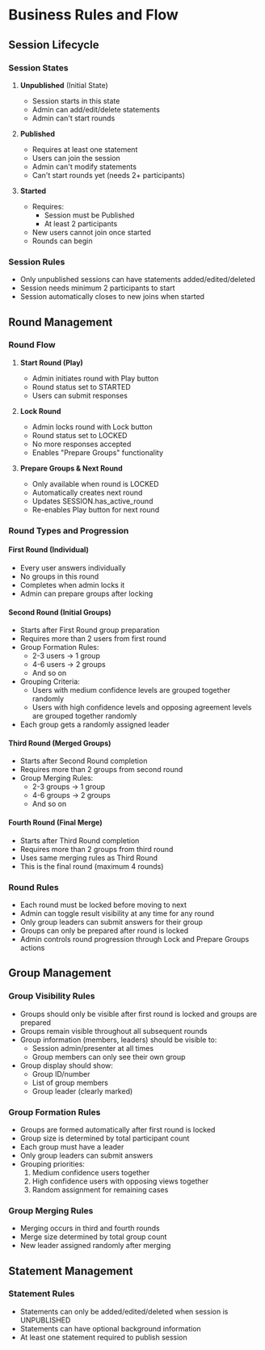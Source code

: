 
# Business Rules and Flow

## Session Lifecycle

### Session States
1. **Unpublished** (Initial State)
   - Session starts in this state
   - Admin can add/edit/delete statements
   - Admin can't start rounds

2. **Published**
   - Requires at least one statement
   - Users can join the session
   - Admin can't modify statements
   - Can't start rounds yet (needs 2+ participants)

3. **Started**
   - Requires:
     - Session must be Published
     - At least 2 participants
   - New users cannot join once started
   - Rounds can begin

### Session Rules
- Only unpublished sessions can have statements added/edited/deleted
- Session needs minimum 2 participants to start
- Session automatically closes to new joins when started

## Round Management

### Round Flow
1. **Start Round (Play)**
   - Admin initiates round with Play button
   - Round status set to STARTED
   - Users can submit responses

2. **Lock Round**
   - Admin locks round with Lock button
   - Round status set to LOCKED
   - No more responses accepted
   - Enables "Prepare Groups" functionality

3. **Prepare Groups & Next Round**
   - Only available when round is LOCKED
   - Automatically creates next round
   - Updates SESSION.has_active_round
   - Re-enables Play button for next round

### Round Types and Progression

#### First Round (Individual)
- Every user answers individually
- No groups in this round
- Completes when admin locks it
- Admin can prepare groups after locking

#### Second Round (Initial Groups)
- Starts after First Round group preparation
- Requires more than 2 users from first round
- Group Formation Rules:
  - 2-3 users → 1 group
  - 4-6 users → 2 groups
  - And so on
- Grouping Criteria:
  - Users with medium confidence levels are grouped together randomly
  - Users with high confidence levels and opposing agreement levels are grouped together randomly
- Each group gets a randomly assigned leader

#### Third Round (Merged Groups)
- Starts after Second Round completion
- Requires more than 2 groups from second round
- Group Merging Rules:
  - 2-3 groups → 1 group
  - 4-6 groups → 2 groups
  - And so on

#### Fourth Round (Final Merge)
- Starts after Third Round completion
- Requires more than 2 groups from third round
- Uses same merging rules as Third Round
- This is the final round (maximum 4 rounds)

### Round Rules
- Each round must be locked before moving to next
- Admin can toggle result visibility at any time for any round
- Only group leaders can submit answers for their group
- Groups can only be prepared after round is locked
- Admin controls round progression through Lock and Prepare Groups actions

## Group Management

### Group Visibility Rules
- Groups should only be visible after first round is locked and groups are prepared
- Groups remain visible throughout all subsequent rounds
- Group information (members, leaders) should be visible to:
  - Session admin/presenter at all times
  - Group members can only see their own group
- Group display should show:
  - Group ID/number
  - List of group members
  - Group leader (clearly marked)

### Group Formation Rules
- Groups are formed automatically after first round is locked
- Group size is determined by total participant count
- Each group must have a leader
- Only group leaders can submit answers
- Grouping priorities:
  1. Medium confidence users together
  2. High confidence users with opposing views together
  3. Random assignment for remaining cases

### Group Merging Rules
- Merging occurs in third and fourth rounds
- Merge size determined by total group count
- New leader assigned randomly after merging

## Statement Management

### Statement Rules
- Statements can only be added/edited/deleted when session is UNPUBLISHED
- Statements can have optional background information
- At least one statement required to publish session


